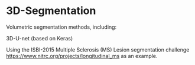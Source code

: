 # 3D-Segmentation
Volumetric segmentation methods, including:

3D-U-net (based on Keras)

Using the ISBI-2015 Multiple Sclerosis (MS) Lesion segmentation challenge 
https://www.nitrc.org/projects/longitudinal_ms
as an example.

